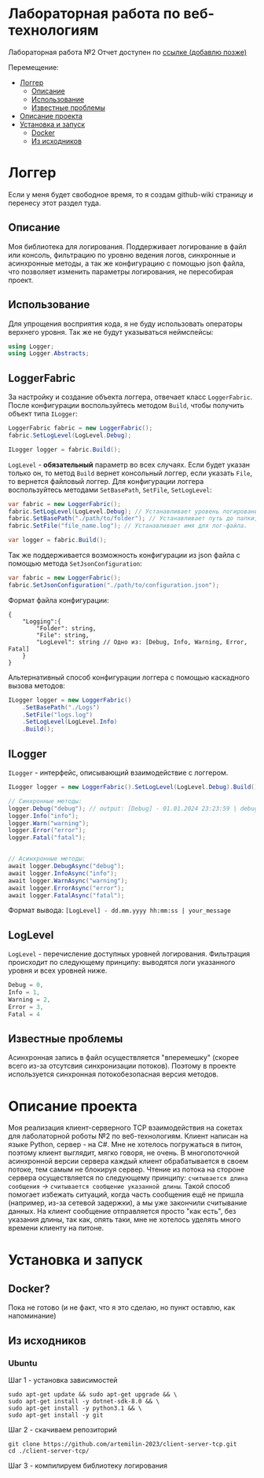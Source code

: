# Лабораторная работа по веб-технологиям

Лабораторная работа №2
Отчет доступен по [ссылке (добавлю позже)](http://127.0.0.1:80)

Перемещение:

- [Логгер](#логгер)
  - [Описание](#описание)
  - [Использование](#использование)
  - [Известные проблемы](#известные-проблемы)
- [Описание проекта](#описание-проекта)
- [Установка и запуск](#установка-и-запуск)
  - [Docker](#docker)
  - [Из исходников](#из-исходников)

# Логгер

Если у меня будет свободное время, то я создам github-wiki страницу и перенесу этот раздел туда.

## Описание

Моя библиотека для логирования. Поддерживает логирование в файл или консоль, фильтрацию по уровню ведения логов, синхронные и асинхронные методы, а так же конфигурацию с помощью json файла, что позволяет изменить параметры логирования, не пересобирая проект.

## Использование

Для упрощения восприятия кода, я не буду использовать операторы верхнего уровня. Так же не будут указываться неймспейсы:

```C#
using Logger;
using Logger.Abstracts;
```

LoggerFabric
------------

За настройку и создание объекта логгера, отвечает класс ```LoggerFabric```. После конфигурации воспользуйтесь методом ```Build```, чтобы
получить объект типа ```ILogger```:

```C#
LoggerFabric fabric = new LoggerFabric();
fabric.SetLogLevel(LogLevel.Debug);

ILogger logger = fabric.Build();
```

```LogLevel``` - **обязательный** параметр во всех случаях. Если будет указан только он, то метод ```Build``` вернет консольный логгер, если указать ```File```, то вернется файловый логгер.
Для конфигурации логгера воспользуйтесь методами ```SetBasePath```, ```SetFile```, ```SetLogLevel```:

```C#
var fabric = new LoggerFabric();
fabric.SetLogLevel(LogLevel.Debug); // Устанавливает уровень логирования.
fabric.SetBasePath("./path/to/folder"); // Устанавливает путь до папки, в которой бует лог-файл.
fabric.SetFile("file_name.log"); // Устанавливает имя для лог-файла.

var logger = fabric.Build();
```

Так же поддерживается возможность конфигурации из json файла с помощью метода ```SetJsonConfiguration```:

```C#
var fabric = new LoggerFabric();
fabric.SetJsonConfiguration("./path/to/configuration.json");
```

Формат файла конфигурации:

```
{
    "Logging":{
        "Folder": string,
        "File": string,
        "LogLevel": string // Одно из: [Debug, Info, Warning, Error, Fatal]
    }
}
```

Альтернативный способ конфигурации логгера с помощью каскадного вызова методов:

```C#
ILogger logger = new LoggerFabric()
    .SetBasePath("./Logs")
    .SetFile("logs.log")
    .SetLogLevel(LogLevel.Info)
    .Build();
```

ILogger
-------

```ILogger``` - интерфейс, описывающий взаимодействие с логгером.

```C#
ILogger logger = new LoggerFabric().SetLogLevel(LogLevel.Debug).Build();

// Синхронные методы:
logger.Debug("debug"); // output: [Debug] - 01.01.2024 23:23:59 | debug
logger.Info("info");
logger.Warn("warning");
logger.Error("error");
logger.Fatal("fatal");


// Асинхронные методы:
await logger.DebugAsync("debug");
await logger.InfoAsync("info");
await logger.WarnAsync("warning");
await logger.ErrorAsync("error");
await logger.FatalAsync("fatal");
```

Формат вывода: ```[LogLevel] - dd.mm.yyyy hh:mm:ss | your_message```

LogLevel
--------

```LogLevel``` - перечисление доступных уровней логирования. Фильтрация происходит по следующему принципу: выводятся логи указанного уровня и всех уровней ниже.

```C#
Debug = 0,
Info = 1,
Warning = 2,
Error = 3,
Fatal = 4
```

## Известные проблемы

Асинхронная запись в файл осуществляется "вперемешку" (скорее всего из-за отсутсвия синхронизации потоков). Поэтому в проекте используется синхронная потокобезопасная версия методов.

# Описание проекта

Моя реализация клиент-серверного TCP взаимодействия на сокетах для лаболаторной роботы №2 по веб-технологиям. Клиент написан на языке Python, сервер - на C#. Мне не хотелось погружаться в питон, поэтому клиент выглядит, мягко говоря, не очень. В многопоточной асинхронной версии сервера каждый клиент обрабатывается в своем потоке, тем самым не блокируя сервер. Чтение из потока на стороне сервера осуществляется по следующему принципу: ```считывается длина сообщения``` -> ```считывается сообщение указанной длины```. Такой способ помогает избежать ситуаций, когда часть сообщения ещё не пришла (например, из-за сетевой задержки), а мы уже закончили считывание данных. На клиент сообщение отправляется просто "как есть", без указания длины, так как, опять таки, мне не хотелось уделять много времени клиенту на питоне.

# Установка и запуск

## Docker?

Пока не готово (и не факт, что я это сделаю, но пункт оставлю, как напоминание)

## Из исходников

### Ubuntu

Шаг 1 - установка зависимостей
```
sudo apt-get update && sudo apt-get upgrade && \
sudo apt-get install -y dotnet-sdk-8.0 && \
sudo apt-get install -y python3.1 && \
sudo apt-get install -y git
```

Шаг 2 - скачиваем репозиторий
```
git clone https://github.com/artemilin-2023/client-server-tcp.git
cd ./client-server-tcp/
```

Шаг 3 - компилируем библиотеку логирования